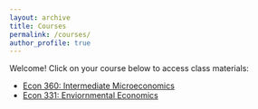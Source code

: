 ```yaml
---
layout: archive
title: Courses
permalink: /courses/
author_profile: true
---
```


Welcome! Click on your course below to access class materials:

- [Econ 360: Intermediate Microeconomics](/courses/econ360)
- [Econ 331: Enviornmental Economics](/courses/econ331)